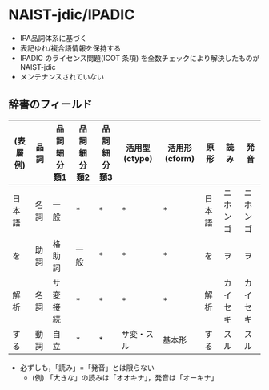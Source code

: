 # NAIST-jdic/IPADIC
- IPA品詞体系に基づく
- 表記ゆれ/複合語情報を保持する
- IPADIC のライセンス問題(ICOT 条項) を全数チェックにより解決したものが NAIST-jdic
- メンテナンスされていない


## 辞書のフィールド

 (表層例)    | 品詞 | 品詞細分類1 | 品詞細分類2 | 品詞細分類3 | 活用型(ctype) | 活用形(cform) | 原形 | 読み | 発音 
---- | ---- |---- |---- |---- |---- |---- |---- |---- |----
日本語 | 名詞 | 一般 | * | * | * | * | 日本語 | ニホンゴ | ニホンゴ
を     | 助詞 | 格助詞 | 一般 | * | * | * | を | ヲ | ヲ
解析   | 名詞 | サ変接続 | * | * | * | * | 解析 | カイセキ | カイセキ
する   | 動詞 | 自立 | * | * | サ変・スル | 基本形 | する | スル | スル

- 必ずしも，「読み」=「発音」とは限らない
    - (例) 「大きな」の読みは「オオキナ」，発音は「オーキナ」
